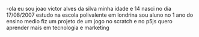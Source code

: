 -ola eu sou joao victor alves da silva minha idade e 14 nasci no dia 17/08/2007 estudo na escola polivalente em londrina sou aluno no 1 ano do ensino medio fiz um projeto de um jogo no scratch
e no p5js quero aprender mais em tecnologia e marketing
